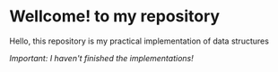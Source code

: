 # Wellcome! to my repository

Hello, this repository is my practical implementation of data structures 

_Important: I haven't finished the implementations!_